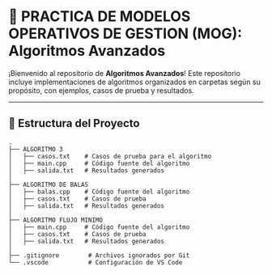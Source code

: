 # 🚀 PRACTICA DE MODELOS OPERATIVOS DE GESTION (MOG): Algoritmos Avanzados

¡Bienvenido al repositorio de **Algoritmos Avanzados**! Este repositorio incluye implementaciones de algoritmos organizados en carpetas según su propósito, con ejemplos, casos de prueba y resultados.

---

## 🌟 Estructura del Proyecto

```plaintext
.
├── ALGORITMO 3
│   ├── casos.txt    # Casos de prueba para el algoritmo
│   ├── main.cpp     # Código fuente del algoritmo
│   ├── salida.txt   # Resultados generados
│
├── ALGORITMO DE BALAS
│   ├── balas.cpp    # Código fuente del algoritmo
│   ├── casos.txt    # Casos de prueba
│   ├── salida.txt   # Resultados generados
│
├── ALGORITMO FLUJO MINIMO
│   ├── main.cpp     # Código fuente del algoritmo
│   ├── casos.txt    # Casos de prueba
│   ├── salida.txt   # Resultados generados
│
├── .gitignore        # Archivos ignorados por Git
└── .vscode           # Configuración de VS Code
